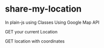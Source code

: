 # share-my-location
In plain-js using Classes
Using Google Map API

GET your current Location

GET location with coordinates
